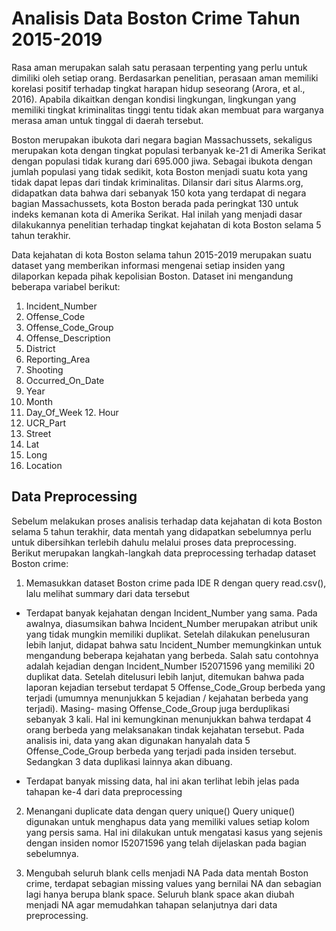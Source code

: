 # Analisis Data Boston Crime Tahun 2015-2019
Rasa aman merupakan salah satu perasaan terpenting yang perlu untuk dimiliki oleh setiap orang. Berdasarkan penelitian, perasaan aman memiliki korelasi positif terhadap tingkat harapan hidup seseorang (Arora, et al., 2016). Apabila dikaitkan dengan kondisi lingkungan, lingkungan yang memiliki tingkat kriminalitas tinggi tentu tidak akan membuat para warganya merasa aman untuk tinggal di daerah tersebut.

Boston merupakan ibukota dari negara bagian Massachussets, sekaligus merupakan kota dengan tingkat populasi terbanyak ke-21 di Amerika Serikat dengan populasi tidak kurang dari 695.000 jiwa. Sebagai ibukota dengan jumlah populasi yang tidak sedikit, kota Boston menjadi suatu kota yang tidak dapat lepas dari tindak kriminalitas. Dilansir dari situs Alarms.org, didapatkan data bahwa dari sebanyak 150 kota yang terdapat di negara bagian Massachussets, kota Boston berada pada peringkat 130 untuk indeks kemanan kota di Amerika Serikat. Hal inilah yang menjadi dasar dilakukannya penelitian terhadap tingkat kejahatan di kota Boston selama 5 tahun terakhir.

Data kejahatan di kota Boston selama tahun 2015-2019 merupakan suatu dataset yang memberikan informasi mengenai setiap insiden yang dilaporkan kepada pihak kepolisian Boston. Dataset ini mengandung beberapa variabel berikut:

1. Incident_Number
2. Offense_Code
3. Offense_Code_Group
4. Offense_Description
5. District
6. Reporting_Area
7. Shooting
8. Occurred_On_Date
9. Year
10. Month
11. Day_Of_Week 12. Hour
13. UCR_Part
14. Street
15. Lat
16. Long
17. Location

## Data Preprocessing

Sebelum melakukan proses analisis terhadap data kejahatan di kota Boston selama 5 tahun terakhir, data mentah yang didapatkan sebelumnya perlu untuk dibersihkan terlebih dahulu melalui proses data preprocessing. Berikut merupakan langkah-langkah data preprocessing terhadap dataset Boston crime:

1. Memasukkan dataset Boston crime pada IDE R dengan query read.csv(), lalu melihat summary dari data tersebut

- Terdapat banyak kejahatan dengan Incident_Number yang sama. Pada awalnya, diasumsikan bahwa Incident_Number merupakan atribut unik yang tidak mungkin memiliki duplikat. Setelah dilakukan penelusuran lebih lanjut, didapat bahwa satu Incident_Number memungkinkan untuk mengandung beberapa kejahatan yang
berbeda. Salah satu contohnya adalah kejadian dengan Incident_Number I52071596 yang memiliki 20 duplikat data. Setelah ditelusuri lebih lanjut, ditemukan bahwa pada laporan kejadian tersebut terdapat 5 Offense_Code_Group berbeda yang terjadi (umumnya menunjukkan 5 kejadian / kejahatan berbeda yang terjadi). Masing- masing Offense_Code_Group juga berduplikasi sebanyak 3 kali. Hal ini kemungkinan menunjukkan bahwa terdapat 4 orang berbeda yang melaksanakan tindak kejahatan tersebut. Pada analisis ini, data yang akan digunakan hanyalah data 5 Offense_Code_Group berbeda yang terjadi pada insiden tersebut. Sedangkan 3 data duplikasi lainnya akan dibuang.

- Terdapat banyak missing data, hal ini akan terlihat lebih jelas pada tahapan ke-4 dari data preprocessing

2. Menangani duplicate data dengan query unique()
Query unique() digunakan untuk menghapus data yang memiliki values setiap kolom yang persis sama. Hal ini dilakukan untuk mengatasi kasus yang sejenis dengan insiden nomor I52071596 yang telah dijelaskan pada bagian sebelumnya.

3. Mengubah seluruh blank cells menjadi NA
Pada data mentah Boston crime, terdapat sebagian missing values yang bernilai NA dan sebagian lagi hanya berupa blank space. Seluruh blank space akan diubah menjadi NA agar memudahkan tahapan selanjutnya dari data preprocessing.


